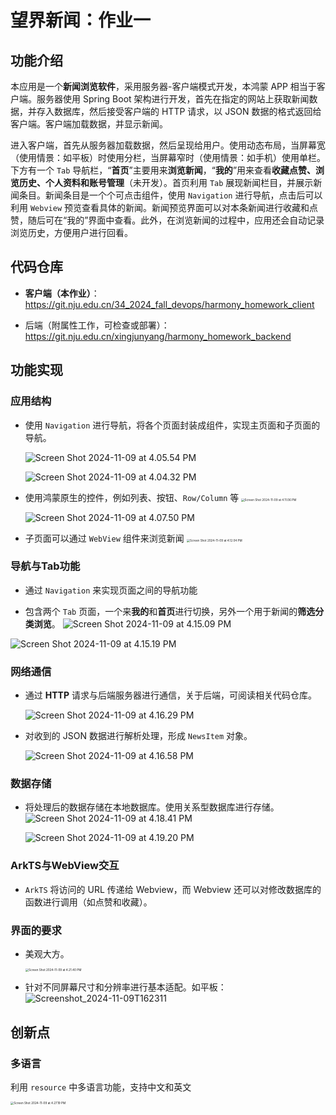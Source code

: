 # 望界新闻：作业一

## 功能介绍

本应用是一个**新闻浏览软件**，采用服务器-客户端模式开发，本鸿蒙 APP 相当于客户端。服务器使用 Spring Boot 架构进行开发，首先在指定的网站上获取新闻数据，并存入数据库，然后接受客户端的 HTTP 请求，以 JSON 数据的格式返回给客户端。客户端加载数据，并显示新闻。

进入客户端，首先从服务器加载数据，然后呈现给用户。使用动态布局，当屏幕宽（使用情景：如平板）时使用分栏，当屏幕窄时（使用情景：如手机）使用单栏。下方有一个 `Tab` 导航栏，“**首页**”主要用来**浏览新闻**，“**我的**”用来查看**收藏点赞、浏览历史、个人资料和账号管理**（未开发）。首页利用 `Tab` 展现新闻栏目，并展示新闻条目。新闻条目是一个个可点击组件，使用 `Navigation` 进行导航，点击后可以利用 `Webview` 预览查看具体的新闻。新闻预览界面可以对本条新闻进行收藏和点赞，随后可在“我的”界面中查看。此外，在浏览新闻的过程中，应用还会自动记录浏览历史，方便用户进行回看。

## 代码仓库

- **客户端（本作业）**：https://git.nju.edu.cn/34_2024_fall_devops/harmony_homework_client

- 后端（附属性工作，可检查或部署）：https://git.nju.edu.cn/xingjunyang/harmony_homework_backend

## 功能实现

### 应用结构

- 使用 `Navigation` 进行导航，将各个页面封装成组件，实现主页面和子页面的导航。

  ![Screen Shot 2024-11-09 at 4.05.54 PM](./%E4%BD%9C%E4%B8%9A1.assets/Screen%20Shot%202024-11-09%20at%204.05.54%20PM.png)

  ![Screen Shot 2024-11-09 at 4.04.32 PM](./%E4%BD%9C%E4%B8%9A1.assets/Screen%20Shot%202024-11-09%20at%204.04.32%20PM-1139485.png)

- 使用鸿蒙原生的控件，例如列表、按钮、`Row/Column` 等
  <img src="./%E4%BD%9C%E4%B8%9A1.assets/Screen%20Shot%202024-11-09%20at%204.11.06%20PM.png" alt="Screen Shot 2024-11-09 at 4.11.06 PM" style="zoom:33%;" />

  ![Screen Shot 2024-11-09 at 4.07.50 PM](./%E4%BD%9C%E4%B8%9A1.assets/Screen%20Shot%202024-11-09%20at%204.07.50%20PM.png)

- 子页面可以通过 `WebView` 组件来浏览新闻
  <img src="./%E4%BD%9C%E4%B8%9A1.assets/Screen%20Shot%202024-11-09%20at%204.12.04%20PM.png" alt="Screen Shot 2024-11-09 at 4.12.04 PM" style="zoom: 33%;" />

### 导航与**Tab**功能

- 通过 `Navigation` 来实现⻚面之间的导航功能

- 包含两个 `Tab` 页面，一个来**我的**和**首页**进行切换，另外一个用于新闻的**筛选分类浏览**。
  ![Screen Shot 2024-11-09 at 4.15.09 PM](./%E4%BD%9C%E4%B8%9A1.assets/Screen%20Shot%202024-11-09%20at%204.15.09%20PM.png)


![Screen Shot 2024-11-09 at 4.15.19 PM](./%E4%BD%9C%E4%B8%9A1.assets/Screen%20Shot%202024-11-09%20at%204.15.19%20PM.png)

### 网络通信

- 通过 **HTTP** 请求与后端服务器进行通信，关于后端，可阅读相关代码仓库。

  ![Screen Shot 2024-11-09 at 4.16.29 PM](./%E4%BD%9C%E4%B8%9A1.assets/Screen%20Shot%202024-11-09%20at%204.16.29%20PM.png)

- 对收到的 JSON 数据进行解析处理，形成 `NewsItem` 对象。

  ![Screen Shot 2024-11-09 at 4.16.58 PM](./%E4%BD%9C%E4%B8%9A1.assets/Screen%20Shot%202024-11-09%20at%204.16.58%20PM.png)

### 数据存储

- 将处理后的数据存储在本地数据库。使用关系型数据库进行存储。
  ![Screen Shot 2024-11-09 at 4.18.41 PM](./%E4%BD%9C%E4%B8%9A1.assets/Screen%20Shot%202024-11-09%20at%204.18.41%20PM.png)

  ![Screen Shot 2024-11-09 at 4.19.20 PM](./%E4%BD%9C%E4%B8%9A1.assets/Screen%20Shot%202024-11-09%20at%204.19.20%20PM.png)

### **ArkTS**与**WebView**交互

- `ArkTS` 将访问的 URL 传递给 Webview，而 Webview 还可以对修改数据库的函数进行调用（如点赞和收藏）。

### 界面的要求

- 美观大方。

  <img src="./%E4%BD%9C%E4%B8%9A1.assets/Screen%20Shot%202024-11-09%20at%204.21.40%20PM.png" alt="Screen Shot 2024-11-09 at 4.21.40 PM" style="zoom:33%;" />

- 针对不同屏幕尺寸和分辨率进行基本适配。如平板：
  ![Screenshot_2024-11-09T162311](./%E4%BD%9C%E4%B8%9A1.assets/Screenshot_2024-11-09T162311.png)

## 创新点

### 多语言

利用 `resource` 中多语言功能，支持中文和英文

<img src="./%E4%BD%9C%E4%B8%9A1.assets/Screen%20Shot%202024-11-09%20at%204.27.19%20PM.png" alt="Screen Shot 2024-11-09 at 4.27.19 PM" style="zoom:33%;" />